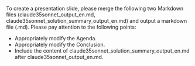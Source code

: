 To create a presentation slide, please merge the following two Markdown files (claude35sonnet_output_en.md, claude35sonnet_solution_summary_output_en.md) and output a markdown file (.md). Please pay attention to the following points:
- Appropriately modify the Agenda.
- Appropriately modify the Conclusion.
- Include the content of claude35sonnet_solution_summary_output_en.md after claude35sonnet_output_en.md.